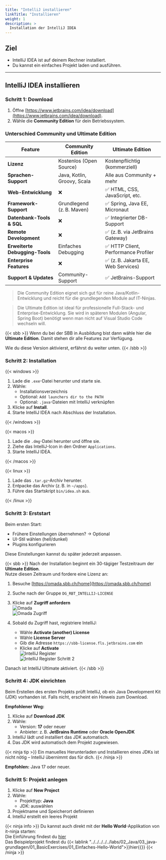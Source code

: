 ```yaml
---
title: "IntelliJ installieren"
linkTitle: "Installieren"
weight: 1
description: >
  Installation der IntelliJ IDEA
---
```


## Ziel

- IntelliJ IDEA ist auf deinem Rechner installiert.
- Du kannst ein einfaches Projekt laden und ausführen.

---

## IntelliJ IDEA installieren

### Schritt 1: Download

1. Öffne [https://www.jetbrains.com/idea/download](https://www.jetbrains.com/idea/download).
2. Wähle die **Community Edition** für dein Betriebssystem.

### Unterschied Community und Ultimate Edition

| Feature                        | Community Edition           | Ultimate Edition                     |
| ------------------------------ | --------------------------- | ------------------------------------ |
| **Lizenz**                     | Kostenlos (Open Source)     | Kostenpflichtig (kommerziell)        |
| **Sprachen-Support**           | Java, Kotlin, Groovy, Scala | Alle aus Community + mehr            |
| **Web-Entwicklung**            | ❌                          | ✅ HTML, CSS, JavaScript, etc.       |
| **Framework-Support**          | Grundlegend (z. B. Maven)   | ✅ Spring, Java EE, Micronaut        |
| **Datenbank-Tools & SQL**      | ❌                          | ✅ Integrierter DB-Support           |
| **Remote Development**         | ❌                          | ✅ (z. B. via JetBrains Gateway)     |
| **Erweiterte Debugging-Tools** | Einfaches Debugging         | ✅ HTTP Client, Performance Profiler |
| **Enterprise Features**        | ❌                          | ✅ (z. B. Jakarta EE, Web Services)  |
| **Support & Updates**          | Community-Support           | ✅ JetBrains-Support                 |

> Die Community Edition eignet sich gut für reine Java/Kotlin-Entwicklung und reicht für die grundlegenden Module auf IT-Ninjas.

> Die Ultimate Edition ist ideal für professionelle Full-Stack- und Enterprise-Entwicklung. Sie wird in späteren Modulen (Angular, Spring Boot) benötigt wenn man nicht auf Visual Studio Code wechseln will.

{{< sbb >}}
Wenn du bei der SBB in Ausbildung bist dann wähle hier die **Ultimate Edition**. Damit stehen dir alle Features zur
Verfügung.

Wie du diese Version aktivierst, erfährst du weiter unten.
{{< /sbb >}}

### Schritt 2: Installation

{{< windows >}}

1. Lade die `.exe`-Datei herunter und starte sie.
2. Wähle:
   - Installationsverzeichnis
   - Optional: `Add launchers dir to the PATH`
   - Optional: `.java`-Dateien mit IntelliJ verknüpfen
3. Klicke auf **Install**.
4. Starte IntelliJ IDEA nach Abschluss der Installation.

{{< /windows >}}

{{< macos >}}

1. Lade die `.dmg`-Datei herunter und öffne sie.
2. Ziehe das IntelliJ-Icon in den Ordner `Applications`.
3. Starte IntelliJ IDEA.

{{< /macos >}}

{{< linux >}}

1. Lade das `.tar.gz`-Archiv herunter.
2. Entpacke das Archiv (z. B. in `~/apps`).
3. Führe das Startskript `bin/idea.sh` aus.

{{< /linux >}}

### Schritt 3: Erststart

Beim ersten Start:

- Frühere Einstellungen übernehmen? → Optional
- UI-Stil wählen (hell/dunkel)
- Plugins konfigurieren

Diese Einstellungen kannst du später jederzeit anpassen.

{{< sbb >}}
Nach der Installation beginnt ein 30-tägiger Testzeitraum der **Ultimate Edition**.  
Nutze diesen Zeitraum und fordere eine Lizenz an:

1. Besuche [https://omada.sbb.ch/home](https://omada.sbb.ch/home)
2. Suche nach der Gruppe `DG_RBT_INTELLIJ-LICENSE`
3. Klicke auf **Zugriff anfordern**  
   ![Omada](./images/omada.png)  
   ![Omada Zugriff](./images/omada_zugriff.png)
4. Sobald du Zugriff hast, registriere IntelliJ:

   - Wähle **Activate (another) License**
   - Wähle **License Server**
   - Gib die Adresse `https://sbb-license.fls.jetbrains.com` ein
   - Klicke auf **Activate**  
     ![IntelliJ Register](./images/intellij_register.png)  
     ![IntelliJ Register Schritt 2](./images/intellij_register1.png)

Danach ist IntelliJ Ultimate aktiviert.
{{< /sbb >}}

### Schritt 4: JDK einrichten

Beim Erstellen des ersten Projekts prüft IntelliJ, ob ein Java Development Kit (JDK) vorhanden ist. Falls nicht, erscheint ein Hinweis zum Download.

**Empfohlener Weg:**

1. Klicke auf **Download JDK**
2. Wähle:
   - Version: **17** oder neuer
   - Anbieter: z. B. **JetBrains Runtime** oder **Oracle OpenJDK**
3. IntelliJ lädt und installiert das JDK automatisch.
4. Das JDK wird automatisch dem Projekt zugewiesen.

{{< ninja tip >}}
Ein manuelles Herunterladen und Installieren eines JDKs ist nicht nötig – IntelliJ übernimmt das für dich.
{{< /ninja >}}

**Empfohlen:** Java 17 oder neuer.

### Schritt 5: Projekt anlegen

1. Klicke auf **New Project**
2. Wähle:
   - Projekttyp: **Java**
   - JDK: auswählen
3. Projektname und Speicherort definieren
4. IntelliJ erstellt ein leeres Projekt

{{< ninja info >}}
Du kannst auch direkt mit der **Hello World**-Applikation von it-ninja starten:  
Die Einführung findest du [hier](../../../../02_java/03_java-grundlagen/01_java_intro)  
Das Beispielprojekt findest du {{< lablink "../../../../../labs/02_Java/03_java-grundlagen/01_BasicExercises/01_Einfaches-Hello-World">}}hier{{</lablink>}}
{{< /ninja >}}
